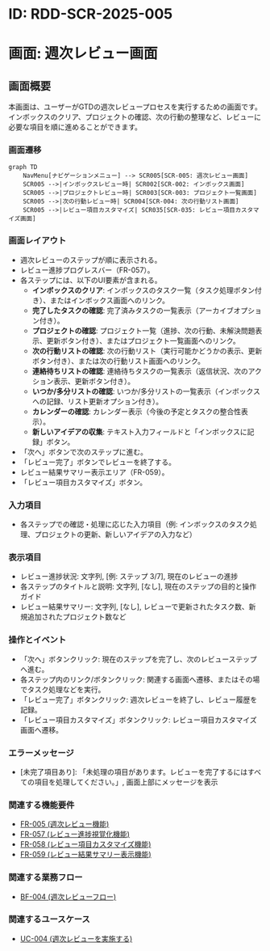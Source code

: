 # ID: RDD-SCR-2025-005

# 画面: 週次レビュー画面

## 画面概要

本画面は、ユーザーがGTDの週次レビュープロセスを実行するための画面です。インボックスのクリア、プロジェクトの確認、次の行動の整理など、レビューに必要な項目を順に進めることができます。

### 画面遷移

```mermaid
graph TD
    NavMenu[ナビゲーションメニュー] --> SCR005[SCR-005: 週次レビュー画面]
    SCR005 -->|インボックスレビュー時| SCR002[SCR-002: インボックス画面]
    SCR005 -->|プロジェクトレビュー時| SCR003[SCR-003: プロジェクト一覧画面]
    SCR005 -->|次の行動レビュー時| SCR004[SCR-004: 次の行動リスト画面]
    SCR005 -->|レビュー項目カスタマイズ| SCR035[SCR-035: レビュー項目カスタマイズ画面]
```

### 画面レイアウト

- 週次レビューのステップが順に表示される。
- レビュー進捗プログレスバー（FR-057）。
- 各ステップには、以下のUI要素が含まれる。
  - **インボックスのクリア**: インボックスのタスク一覧（タスク処理ボタン付き）、またはインボックス画面へのリンク。
  - **完了したタスクの確認**: 完了済みタスクの一覧表示（アーカイブオプション付き）。
  - **プロジェクトの確認**: プロジェクト一覧（進捗、次の行動、未解決問題表示、更新ボタン付き）、またはプロジェクト一覧画面へのリンク。
  - **次の行動リストの確認**: 次の行動リスト（実行可能かどうかの表示、更新ボタン付き）、または次の行動リスト画面へのリンク。
  - **連絡待ちリストの確認**: 連絡待ちタスクの一覧表示（返信状況、次のアクション表示、更新ボタン付き）。
  - **いつか/多分リストの確認**: いつか/多分リストの一覧表示（インボックスへの記録、リスト更新オプション付き）。
  - **カレンダーの確認**: カレンダー表示（今後の予定とタスクの整合性表示）。
  - **新しいアイデアの収集**: テキスト入力フィールドと「インボックスに記録」ボタン。
- 「次へ」ボタンで次のステップに進む。
- 「レビュー完了」ボタンでレビューを終了する。
- レビュー結果サマリー表示エリア（FR-059）。
- 「レビュー項目カスタマイズ」ボタン。

### 入力項目

- 各ステップでの確認・処理に応じた入力項目（例: インボックスのタスク処理、プロジェクトの更新、新しいアイデアの入力など）

### 表示項目

- レビュー進捗状況: 文字列, [例: ステップ 3/7], 現在のレビューの進捗
- 各ステップのタイトルと説明: 文字列, [なし], 現在のステップの目的と操作ガイド
- レビュー結果サマリー: 文字列,
  [なし], レビューで更新されたタスク数、新規追加されたプロジェクト数など

### 操作とイベント

- 「次へ」ボタンクリック: 現在のステップを完了し、次のレビューステップへ進む。
- 各ステップ内のリンク/ボタンクリック: 関連する画面へ遷移、またはその場でタスク処理などを実行。
- 「レビュー完了」ボタンクリック: 週次レビューを終了し、レビュー履歴を記録。
- 「レビュー項目カスタマイズ」ボタンクリック: レビュー項目カスタマイズ画面へ遷移。

### エラーメッセージ

- [未完了項目あり]: 「未処理の項目があります。レビューを完了するにはすべての項目を処理してください。」, 画面上部にメッセージを表示

### 関連する機能要件

- [FR-005 (週次レビュー機能)](../functional-requirements/fr-005-weekly-review-function.md)
- [FR-057 (レビュー進捗視覚化機能)](../functional-requirements/fr-057-review-progress-visualization-function.md)
- [FR-058 (レビュー項目カスタマイズ機能)](../functional-requirements/fr-058-review-item-customization-function.md)
- [FR-059 (レビュー結果サマリー表示機能)](../functional-requirements/fr-059-review-summary-display-function.md)

### 関連する業務フロー

- [BF-004 (週次レビューフロー)](../business-flows/bf-004-weekly-review-flow.md)

### 関連するユースケース

- [UC-004 (週次レビューを実施する)](../use-cases/uc-004-perform-weekly-review.md)
